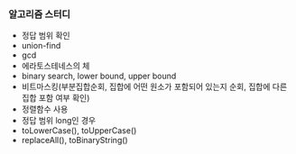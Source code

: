 ### 알고리즘 스터디

- 정답 범위 확인
- union-find
- gcd
- 에라토스테네스의 체
- binary search, lower bound, upper bound
- 비트마스킹(부분집합순회, 집합에 어떤 원소가 포함되어 있는지 순회, 집합에 다른 집합 포함 여부 확인)
- 정렬함수 사용
- 정답 범위 long인 경우
- toLowerCase(), toUpperCase()
- replaceAll(), toBinaryString()
